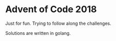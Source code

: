# Advent of Code 2018

Just for fun. Trying to follow along the challenges.

Solutions are written in golang.
